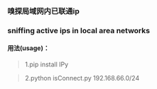 ### 嗅探局域网内已联通ip  
### sniffing active ips in local area networks

#### 用法(usage)：

> 1.pip install IPy

> 2.python isConnect.py 192.168.66.0/24